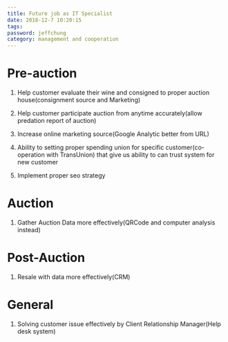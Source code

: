 ```yaml
---
title: Future job as IT Specialist
date: 2018-12-7 10:20:15
tags:
password: jeffchung
category: management and cooperation
---
```


# Pre-auction

1. Help customer evaluate their wine and consigned to proper auction house(consignment source and Marketing)
2. Help customer participate auction from anytime accurately(allow predation report of auction)

3. Increase online marketing source(Google Analytic better from URL)
4. Ability to setting proper spending union for specific customer(co-operation with TransUnion) that give us ability to can trust system for new customer
5. Implement proper seo strategy

# Auction

1. Gather Auction Data more effectively(QRCode and computer analysis instead)

# Post-Auction

1. Resale with data more effectively(CRM)

# General

1. Solving customer issue effectively by Client Relationship Manager(Help desk system)
